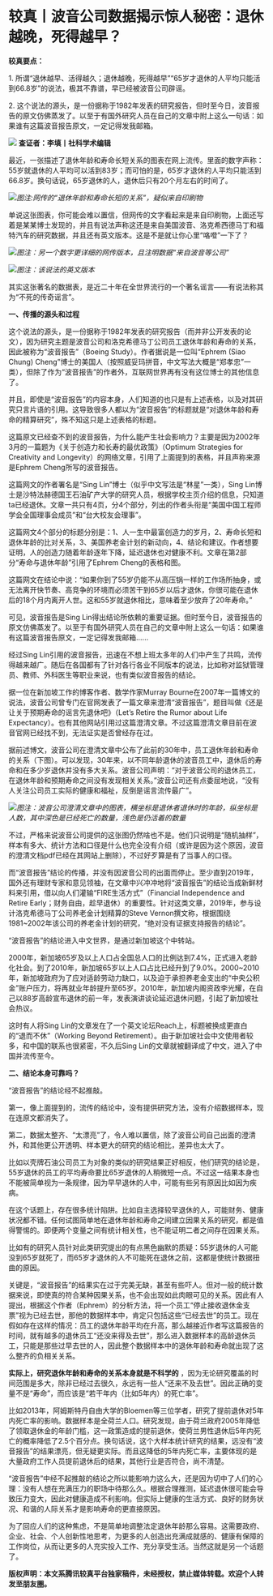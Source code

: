 # 较真丨波音公司数据揭示惊人秘密：退休越晚，死得越早？

**较真要点：**

1\. 所谓“退休越早、活得越久；退休越晚，死得越早”“65岁才退休的人平均只能活到66.8岁”的说法，极其不靠谱，早已经被波音公司辟谣。

2\.
这个说法的源头，是一份据称于1982年发表的研究报告，但时至今日，波音报告的原文仿佛蒸发了。以至于有国外研究人员在自己的文章中附上这么一句话：如果谁有这篇波音报告原文，一定记得发我邮箱。

![](https://inews.gtimg.com/news_bt/O1nvapdDZuZ_A9SSFvleCWUZfmXf0o_mkLFSVcpAh7PVsAA/1000)
**查证者：李填丨社科学术编辑**

最近，一张描述了退休年龄和寿命长短关系的图表在网上流传。里面的数字声称：55岁就退休的人平均可以活到83岁；而可怕的是，65岁才退休的人平均只能活到66.8岁。换句话说，65岁退休的人，退休后只有20个月左右的时间了。

![](https://inews.gtimg.com/news_bt/OEfKtjf_xDx2qBp8t2nS6smcp8HTmsxL6aMo_LCHRR00EAA/1000)_图注:网传的“退休年龄和寿命长短的关系”，疑似来自印刷物_

单说这张图表，你可能会难以置信，但网传的文字看起来是来自印刷物，上面还写着是某某博士发现的，并且有说法声称这还是来自美国波音、洛克希西德马丁和福特汽车的研究数据，并且还有英文版本。这是不是就让你心里“咯噔”一下了？

![](https://inews.gtimg.com/news_bt/OvzmRsmCd7RulVxpgOOuscTeos_gC_A-TogdzAItNDTvUAA/1000)_图注：另一个数字更详细的网传版本，且注明数据“来自波音等公司”_

![](https://inews.gtimg.com/news_bt/Osee6x-Jnkjy1p7i-HGvkl5XuNtos_BtAslLZKQ_IIhHAAA/1000)_图注：该说法的英文版本_

其实这张著名的数据表，是近二十年在全世界流行的一个著名谣言——有说法称其为“不死的传奇谣言”。

**一、传播的源头和过程**

这个说法的源头，是一份据称于1982年发表的研究报告（而并非公开发表的论文），因为研究主题是波音公司和洛克希德马丁公司员工退休年龄和寿命的关系，因此被称为“波音报告”（Boeing
Study）。作者据说是一位叫“Ephrem (Siao Chung)
Cheng”博士的美国人（按照威妥玛拼音，中文写法大概是“郑孝忠”一类），但除了作为“波音报告”的作者外，互联网世界再有没有这位博士的其他信息了。

并且，即使是“波音报告”的内容本身，人们知道的也只是有上述表格，以及对其研究只言片语的引用。这导致很多人都以为“波音报告”的标题就是“对退休年龄和寿命的精算研究”，殊不知这只是上述表格的标题。

这篇原文已经查不到的波音报告，为什么能产生社会影响力？主要是因为2002年3月的一篇题为《关于创造力和长寿的最优政策》（Optimum Strategies
for Creativity and Longevity）的网络文章，引用了上面提到的表格，并且声称来源是Ephrem Cheng所写的波音报告。

这篇网文的作者署名是“Sing Lin”博士（似乎中文写法是“林星”一类），Sing
Lin博士是沙特法赫德国王石油矿产大学的研究人员，根据学校主页介绍的信息，只知道ta已经退休。文章一共只有4页，分4个部分，列出的作者头衔是“美国中国工程师学会全国理事会成员”和“台大校友会理事”。

这篇网文4个部分的标题分别是：1、人一生中最富创造力的岁月，2、寿命长短和退休年龄的比对关系，3、美国养老金计划的新动向，4、结论和建议。作者想要证明，人的创造力随着年龄逐年下降，延迟退休也对健康不利。文章在第2部分“寿命与退休年龄”引用了Ephrem
Cheng的表格和图。

这篇网文在结论中说：“如果你到了55岁仍能不从高压锅一样的工作场所抽身，或无法离开快节奏、高竞争的环境而必须苦干到65岁以后才退休，你很可能在退休后的18个月内离开人世。这和55岁就退休相比，意味着至少放弃了20年寿命。”

可见，波音报告是Sing
Lin得出结论所依赖的重要证据。但时至今日，波音报告的原文仿佛蒸发了。以至于有国外研究人员在自己的文章中附上这么一句话：如果谁有这篇波音报告原文，一定记得发我邮箱......

经过Sing
Lin引用的波音报告，迅速在不想上班太多年的人们中产生了共鸣，流传得越来越广。随后在各国都有了针对各行各业不同版本的说法，比如称对监狱管理员、教师、外科医生等职业来说，也有类似波音报告的结论。

据一位在新加坡工作的博客作者、数学作家Murray
Bourne在2007年一篇博文的说法，波音公司曾专门在官网发表了一篇文章来澄清“波音报告”，题目叫做《还是让关于预期寿命的谣言先退休吧》（Let’s
Retire the Rumor about Life
Expectancy）。也有其他网站引用过这篇澄清文章。不过这篇澄清文章目前在波音官网已经找不到，无法证实是否曾经存在过。

据前述博文，波音公司在澄清文章中公布了此前的30年中，员工退休年龄和寿命的关系（下图）。可以发现，30年来，以不同年龄退休的波音员工中，退休后的寿命和在多少岁退休并没有多大关系。波音公司声明：“对于波音公司的退休员工，在退休年龄和预期寿命之间没有发现相关关系。”波音公司还有点委屈地说，“没有人关注公司员工实际的健康和福祉，反倒是谣言流传最广”。

![](https://inews.gtimg.com/news_bt/O1gb4DA-3bInEFiwrjaEuFsmXpCHV3f0N-q_TrVPi2ZLUAA/1000)_图注：波音公司澄清文章中的图表，横坐标是退休者退休时的年龄，纵坐标是人数，其中深色是已经死亡的数量，浅色是仍活着的数量_

不过，严格来说波音公司提供的这张图仍然啥也不是。他们只说明是“随机抽样”，样本有多大、统计方法和口径是什么也完全没有介绍（或许是因为这个原因，波音的澄清文档pdf已经在其网站上删除），不过好歹算是有了当事人的口径。

而“波音报告”结论的传播，并没有因波音公司的出面而停止。至少直到2019年，国外还有理财专家和意见领袖，在文章中兴冲冲地将“波音报告”的结论当成新鲜材料来引用，借以向人们灌输“FIRE生活方式”（Financial
Independence and Retire
Early；财务自由，趁早退休）的重要性。针对这类文章，2019年，参与设计洛克希德马丁公司养老金计划精算的Steve
Vernon撰文称，根据围绕1981~2002年该公司的养老金计划的研究，“绝对没有证据支持报告的结论”。

“波音报告”的结论进入中文世界，是通过新加坡这个中转站。

2000年，新加坡65岁及以上人口占全国总人口的比例达到7.4%，正式进入老龄化社会。到了2010年，新加坡65岁以上人口占比已经升到了9.0%。2000~2010年，新加坡政府为了应对适龄劳动力缺口，以及迫于承担养老金支出的“中央公积金”账户压力，将再就业年龄提升至65岁。2010年，新加坡内阁资政李光耀，在自己以88岁高龄宣布退休的前一年，发表演讲谈论延迟退休问题，引起了新加坡社会热议。

这时有人将Sing Lin的文章发在了一个英文论坛Reach上，标题被换成更直白的“退而不休”（Working Beyond
Retirement）。由于新加坡社会中文使用者较多，和中国的联系也很紧密，不久后Sing Lin的文章就被翻译成了中文，进入了中国并流传至今。

**二、结论本身可靠吗？**

“波音报告”的结论经不起推敲。

第一，像上面提到的，流传的结论中，没有提供研究方法，没有介绍数据样本，现在连原文都消失了。

第二，数据太整齐、“太漂亮”了，令人难以置信，除了波音公司自己出面的澄清外，和其他更公开透明、样本更大的研究的结论相比，差异也太大了。

比如以壳牌石油公司员工为对象的类似的研究结果正好相反，他们研究的结论是，55岁退休的员工的平均寿命要比65岁退休的人稍微短一点。不过这一结果本身也不能被简单视为一条规律，因为早早退休的人中，可能有些另有原因比如因为疾病。

在这个话题上，存在很多统计陷阱。比如自主选择较早退休的人，可能财务、健康状况都不错。任何试图简单地在退休年龄和寿命之间建立因果关系的研究，都是值得警惕的。即便两个变量之间有统计相关性，也不能证明二者之间存在因果关系。

比如有的研究人员针对此类研究提出的有点黑色幽默的质疑：55岁退休的人可能没到65岁就死了，而65岁才退休的人不可能死在退休之前，这都是使统计数据扭曲的原因。

关键是，“波音报告”的结果实在过于完美无缺，甚至有些吓人。但对一般的统计数据来说，即使真的符合某种因果关系，也不会出现如此肉眼可见的关系。因此有人提出，根据这个作者（Ephrem）的分析方法，将一个员工“停止接收退休金支票”视为已经去世，那他的数据样本中，肯定只包括这些“已经去世”的员工。现在假如存在这样的情况：员工的退休年龄平均在升高，那么越接近作者写这篇报告的时间，就有越多的退休员工“还没来得及去世”，那么进入数据样本的高龄退休员工，只能是那些过早去世的人，因此整个数据样本中的退休年龄和寿命就出现了这么整齐的负相关关系。

**实际上，研究退休年龄和寿命的关系本身就是不科学的**
，因为无论研究覆盖的时间范围是多大，除非已经过去很久，永远有一些人“还来不及去世”。因此正确的变量不是“寿命”，而应该是“若干年内（比如5年内）的死亡率”。

比如2013年，阿姆斯特丹自由大学的Bloemen等三位学者，研究了提前退休对5年内死亡率的影响。数据样本是全荷兰人口。研究发现，由于荷兰政府2005年降低了领取退休金的年龄门槛，这一政策造成的提前退休，使荷兰男性退休后5年内死亡的概率降低了2.5个百分点。换句话说，这个大样本统计研究的结果，远没有“波音报告”的结果漂亮，但无疑更实际。而且这降低的5年内死亡率，主要体现的是大量政府工作人员提前退休后的结果，其他行业是否符合，尚不清楚。

“波音报告”中经不起推敲的结论之所以能影响力这么大，还是因为切中了人们的心理：没有人想在充满压力的职场中待那么久。根据合理推测，延迟退休很可能会导致压力变大，因此对健康造成不利影响。但实际上健康的生活方式、良好的财务状况、和谐的人际关系才是影响寿命的更直接原因。

为了回应人们的这种焦虑，不是简单地调整法定退休年龄那么容易。这需要政府、企业、社会、个人创新性地思考，为更多的人创造出充满成就感的、健康有保障的工作岗位，从而让更多的人充实投入工作、充分享受生活。当然这就是另一个话题了。

**版权声明：本文系腾讯较真平台独家稿件，未经授权，禁止媒体转载。欢迎个人转发至朋友圈。**

